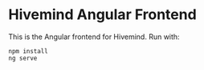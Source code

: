 # Hivemind Angular Frontend

This is the Angular frontend for Hivemind.
Run with:
```
npm install
ng serve
```
